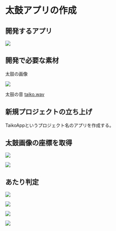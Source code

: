 # 太鼓アプリの作成

## 開発するアプリ
![](chapter8/pre0801.png)

## 開発で必要な素材
太鼓の画像

![](chapter8/pre0802.png)

太鼓の音
[taiko.wav](https://github.com/FabKuraBase/Android-docs/blob/master/res/taiko.wav)

## 新規プロジェクトの立ち上げ

TaikoAppというプロジェクト名のアプリを作成する。



## 太鼓画像の座標を取得
![](chapter8/pre0803.png)

![](chapter8/pre0804.png)

## あたり判定

![](chapter8/pre0805.png)

![](chapter8/pre0806.png)

![](chapter8/pre0807.png)

![](chapter8/pre0808.png)